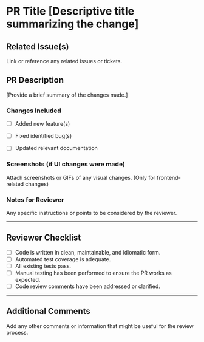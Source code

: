 # PR Title [Descriptive title summarizing the change]


## Related Issue(s)
Link or reference any related issues or tickets.


## PR Description
[Provide a brief summary of the changes made.]


### Changes Included
- [ ] Added new feature(s)
- [ ] Fixed identified bug(s)
- [ ] Updated relevant documentation


### Screenshots (if UI changes were made)
Attach screenshots or GIFs of any visual changes. (Only for frontend-related changes)


### Notes for Reviewer
Any specific instructions or points to be considered by the reviewer.


---

## Reviewer Checklist
- [ ] Code is written in clean, maintainable, and idiomatic form.
- [ ] Automated test coverage is adequate.
- [ ] All existing tests pass.
- [ ] Manual testing has been performed to ensure the PR works as expected.
- [ ] Code review comments have been addressed or clarified.

---


## Additional Comments
Add any other comments or information that might be useful for the review process.
